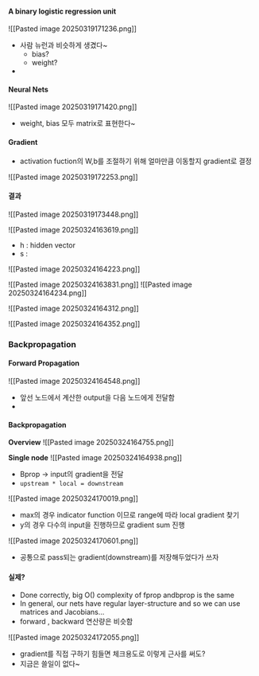 
#### A binary logistic regression unit
![[Pasted image 20250319171236.png]]

- 사람 뉴런과 비슷하게 생겼다~
	- bias?
	- weight?
-

#### Neural Nets
![[Pasted image 20250319171420.png]]

- weight, bias 모두 matrix로 표현한다~


#### Gradient
- activation fuction의 W,b를 조절하기 위해 얼마만큼 이동할지 gradient로 결정

![[Pasted image 20250319172253.png]]


#### 결과
![[Pasted image 20250319173448.png]]


![[Pasted image 20250324163619.png]]
- h : hidden vector
- s : 


![[Pasted image 20250324164223.png]]


![[Pasted image 20250324163831.png]]
![[Pasted image 20250324164234.png]]

![[Pasted image 20250324164312.png]]

![[Pasted image 20250324164352.png]]

### Backpropagation

#### Forward Propagation

![[Pasted image 20250324164548.png]]
- 앞선 노드에서 계산한 output을 다음 노드에게 전달함
- 

#### Backpropagation

**Overview**
![[Pasted image 20250324164755.png]]

**Single node**
![[Pasted image 20250324164938.png]]


- Bprop -> input의 gradient을 전달
- `upstream * local = downstream`

![[Pasted image 20250324170019.png]]
- max의 경우 indicator function 이므로 range에 따라 local gradient 찾기
- y의 경우 다수의 input을 진행하므로 gradient sum 진행

![[Pasted image 20250324170601.png]]

- 공통으로 pass되는 gradient(downstream)를 저장해두었다가 쓰자

#### 실제?
- Done correctly, big O() complexity of fprop andbprop is the same
- In general, our nets have regular layer-structure and so we can use matrices and Jacobians…
- forward , backward 연산량은 비슷함

![[Pasted image 20250324172055.png]]
- gradient를 직접 구하기 힘들면 체크용도로 이렇게 근사를 써도?
- 지금은 쓸일이 없다~